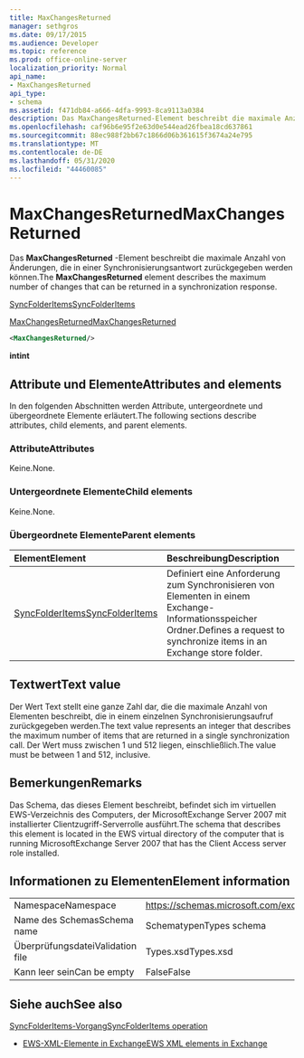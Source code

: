 ```yaml
---
title: MaxChangesReturned
manager: sethgros
ms.date: 09/17/2015
ms.audience: Developer
ms.topic: reference
ms.prod: office-online-server
localization_priority: Normal
api_name:
- MaxChangesReturned
api_type:
- schema
ms.assetid: f471db84-a666-4dfa-9993-8ca9113a0384
description: Das MaxChangesReturned-Element beschreibt die maximale Anzahl von Änderungen, die in einer Synchronisierungsantwort zurückgegeben werden können.
ms.openlocfilehash: caf96b6e95f2e63d0e544ead26fbea18cd637861
ms.sourcegitcommit: 88ec988f2bb67c1866d06b361615f3674a24e795
ms.translationtype: MT
ms.contentlocale: de-DE
ms.lasthandoff: 05/31/2020
ms.locfileid: "44460085"
---
```

# <a name="maxchangesreturned"></a><span data-ttu-id="369cb-103">MaxChangesReturned</span><span class="sxs-lookup"><span data-stu-id="369cb-103">MaxChangesReturned</span></span>

<span data-ttu-id="369cb-104">Das **MaxChangesReturned** -Element beschreibt die maximale Anzahl von Änderungen, die in einer Synchronisierungsantwort zurückgegeben werden können.</span><span class="sxs-lookup"><span data-stu-id="369cb-104">The **MaxChangesReturned** element describes the maximum number of changes that can be returned in a synchronization response.</span></span> 
  
[<span data-ttu-id="369cb-105">SyncFolderItems</span><span class="sxs-lookup"><span data-stu-id="369cb-105">SyncFolderItems</span></span>](syncfolderitems.md)
  
[<span data-ttu-id="369cb-106">MaxChangesReturned</span><span class="sxs-lookup"><span data-stu-id="369cb-106">MaxChangesReturned</span></span>](maxchangesreturned.md)
  
```xml
<MaxChangesReturned/>
```

 <span data-ttu-id="369cb-107">**int**</span><span class="sxs-lookup"><span data-stu-id="369cb-107">**int**</span></span>
## <a name="attributes-and-elements"></a><span data-ttu-id="369cb-108">Attribute und Elemente</span><span class="sxs-lookup"><span data-stu-id="369cb-108">Attributes and elements</span></span>

<span data-ttu-id="369cb-109">In den folgenden Abschnitten werden Attribute, untergeordnete und übergeordnete Elemente erläutert.</span><span class="sxs-lookup"><span data-stu-id="369cb-109">The following sections describe attributes, child elements, and parent elements.</span></span>
  
### <a name="attributes"></a><span data-ttu-id="369cb-110">Attribute</span><span class="sxs-lookup"><span data-stu-id="369cb-110">Attributes</span></span>

<span data-ttu-id="369cb-111">Keine.</span><span class="sxs-lookup"><span data-stu-id="369cb-111">None.</span></span>
  
### <a name="child-elements"></a><span data-ttu-id="369cb-112">Untergeordnete Elemente</span><span class="sxs-lookup"><span data-stu-id="369cb-112">Child elements</span></span>

<span data-ttu-id="369cb-113">Keine.</span><span class="sxs-lookup"><span data-stu-id="369cb-113">None.</span></span>
  
### <a name="parent-elements"></a><span data-ttu-id="369cb-114">Übergeordnete Elemente</span><span class="sxs-lookup"><span data-stu-id="369cb-114">Parent elements</span></span>

|<span data-ttu-id="369cb-115">**Element**</span><span class="sxs-lookup"><span data-stu-id="369cb-115">**Element**</span></span>|<span data-ttu-id="369cb-116">**Beschreibung**</span><span class="sxs-lookup"><span data-stu-id="369cb-116">**Description**</span></span>|
|:-----|:-----|
|[<span data-ttu-id="369cb-117">SyncFolderItems</span><span class="sxs-lookup"><span data-stu-id="369cb-117">SyncFolderItems</span></span>](syncfolderitems.md) <br/> |<span data-ttu-id="369cb-118">Definiert eine Anforderung zum Synchronisieren von Elementen in einem Exchange-Informationsspeicher Ordner.</span><span class="sxs-lookup"><span data-stu-id="369cb-118">Defines a request to synchronize items in an Exchange store folder.</span></span>  <br/> |
   
## <a name="text-value"></a><span data-ttu-id="369cb-119">Textwert</span><span class="sxs-lookup"><span data-stu-id="369cb-119">Text value</span></span>

<span data-ttu-id="369cb-120">Der Wert Text stellt eine ganze Zahl dar, die die maximale Anzahl von Elementen beschreibt, die in einem einzelnen Synchronisierungsaufruf zurückgegeben werden.</span><span class="sxs-lookup"><span data-stu-id="369cb-120">The text value represents an integer that describes the maximum number of items that are returned in a single synchronization call.</span></span> <span data-ttu-id="369cb-121">Der Wert muss zwischen 1 und 512 liegen, einschließlich.</span><span class="sxs-lookup"><span data-stu-id="369cb-121">The value must be between 1 and 512, inclusive.</span></span>
  
## <a name="remarks"></a><span data-ttu-id="369cb-122">Bemerkungen</span><span class="sxs-lookup"><span data-stu-id="369cb-122">Remarks</span></span>

<span data-ttu-id="369cb-123">Das Schema, das dieses Element beschreibt, befindet sich im virtuellen EWS-Verzeichnis des Computers, der MicrosoftExchange Server 2007 mit installierter Clientzugriff-Serverrolle ausführt.</span><span class="sxs-lookup"><span data-stu-id="369cb-123">The schema that describes this element is located in the EWS virtual directory of the computer that is running MicrosoftExchange Server 2007 that has the Client Access server role installed.</span></span>
  
## <a name="element-information"></a><span data-ttu-id="369cb-124">Informationen zu Elementen</span><span class="sxs-lookup"><span data-stu-id="369cb-124">Element information</span></span>

|||
|:-----|:-----|
|<span data-ttu-id="369cb-125">Namespace</span><span class="sxs-lookup"><span data-stu-id="369cb-125">Namespace</span></span>  <br/> |https://schemas.microsoft.com/exchange/services/2006/types  <br/> |
|<span data-ttu-id="369cb-126">Name des Schemas</span><span class="sxs-lookup"><span data-stu-id="369cb-126">Schema name</span></span>  <br/> |<span data-ttu-id="369cb-127">Schematypen</span><span class="sxs-lookup"><span data-stu-id="369cb-127">Types schema</span></span>  <br/> |
|<span data-ttu-id="369cb-128">Überprüfungsdatei</span><span class="sxs-lookup"><span data-stu-id="369cb-128">Validation file</span></span>  <br/> |<span data-ttu-id="369cb-129">Types.xsd</span><span class="sxs-lookup"><span data-stu-id="369cb-129">Types.xsd</span></span>  <br/> |
|<span data-ttu-id="369cb-130">Kann leer sein</span><span class="sxs-lookup"><span data-stu-id="369cb-130">Can be empty</span></span>  <br/> |<span data-ttu-id="369cb-131">False</span><span class="sxs-lookup"><span data-stu-id="369cb-131">False</span></span>  <br/> |
   
## <a name="see-also"></a><span data-ttu-id="369cb-132">Siehe auch</span><span class="sxs-lookup"><span data-stu-id="369cb-132">See also</span></span>



[<span data-ttu-id="369cb-133">SyncFolderItems-Vorgang</span><span class="sxs-lookup"><span data-stu-id="369cb-133">SyncFolderItems operation</span></span>](syncfolderitems-operation.md)


- [<span data-ttu-id="369cb-134">EWS-XML-Elemente in Exchange</span><span class="sxs-lookup"><span data-stu-id="369cb-134">EWS XML elements in Exchange</span></span>](ews-xml-elements-in-exchange.md)

